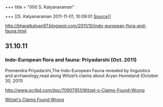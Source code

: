 +++
title = "000 S. Kalyanaraman"

+++
[[S. Kalyanaraman	2011-11-01, 10:09:01 [Source](https://groups.google.com/g/bvparishat/c/UBo7XO8k_r0)]]



<http://bharatkalyan97.blogspot.com/2011/10/indo-european-flora-and-fauna.html>

  

## 31.10.11

### Indo-European flora and fauna: Priyadarshi (Oct. 2011)

Premendra Priyadarshi,The Indo-European Fauna revealed by linguistics and archaeology,read along Witzel’s claims about Aryan Homeland (October 30, 2011)  
  
<http://www.scribd.com/doc/70907951/Witzel-s-Claims-Found-Wrong>  
  
[Witzel's Claims Found Wrong](http://www.scribd.com/doc/70907951/Witzel-s-Claims-Found-Wrong "View Witzel's Claims Found Wrong on Scribd")

  

